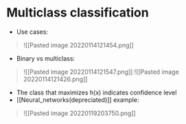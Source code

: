# Multiclass classification
- Use cases:
>![[Pasted image 20220114121454.png]]
- Binary vs multiclass:
>![[Pasted image 20220114121547.png]]
>![[Pasted image 20220114121426.png]]
- The class that maximizes h(x) indicates confidence level
- [[Neural_networks(depreciated)]] example:
>![[Pasted image 20220119203750.png]]